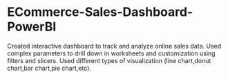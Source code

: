 # ECommerce-Sales-Dashboard-PowerBI
Created interactive dashboard to track and analyze online sales data.
Used complex parameters to drill down in worksheets and customization using filters and slicers.
Used different types of visualization (line chart,donut chart,bar chart,pie chart,etc).
